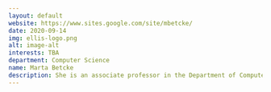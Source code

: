 ```yaml
---
layout: default
website: https://www.sites.google.com/site/mbetcke/
date: 2020-09-14
img: ellis-logo.png
alt: image-alt
interests: TBA
department: Computer Science
name: Marta Betcke
description: She is an associate professor in the Department of Computer Science at the University College London. She is also a member of Centre for Inverse Problems and Centre for Medical Image Computing. Between 2010 and 2013, she held an EPSRC Postdoctoral Research Fellowship "Image Reconstruction&#58 the Sparse Way" at UCL to investigate the implications of sparsity on image acquisition and reconstruction in different modalities. Before coming to UCL in the end of 2009, she was a PDRA in the School of Mathematics at the University of Manchester working on novel X-ray CT scanners for airport baggage screening. Hey interest is in broad areas of Inverse Problems, Numerical Analysis and Scientific Computing. In particular in numerical solution of inverse problems, tomographic image reconstruction, compressed sensing, sparsity and compression, applied harmonic analysis and machine learning. She enjoys working on novel imaging technologies and their applications with focus on experimental design and reconstruction problem. 
---
```

